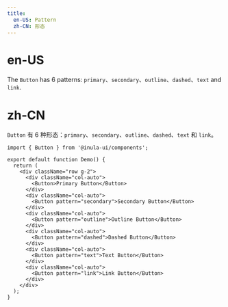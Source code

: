 ```yaml
---
title:
  en-US: Pattern
  zh-CN: 形态
---
```


# en-US

The `Button` has 6 patterns: `primary`、`secondary`、`outline`、`dashed`、`text` and `link`.

# zh-CN

`Button` 有 6 种形态：`primary`、`secondary`、`outline`、`dashed`、`text` 和 `link`。

```tsx
import { Button } from '@inula-ui/components';

export default function Demo() {
  return (
    <div className="row g-2">
      <div className="col-auto">
        <Button>Primary Button</Button>
      </div>
      <div className="col-auto">
        <Button pattern="secondary">Secondary Button</Button>
      </div>
      <div className="col-auto">
        <Button pattern="outline">Outline Button</Button>
      </div>
      <div className="col-auto">
        <Button pattern="dashed">Dashed Button</Button>
      </div>
      <div className="col-auto">
        <Button pattern="text">Text Button</Button>
      </div>
      <div className="col-auto">
        <Button pattern="link">Link Button</Button>
      </div>
    </div>
  );
}
```
